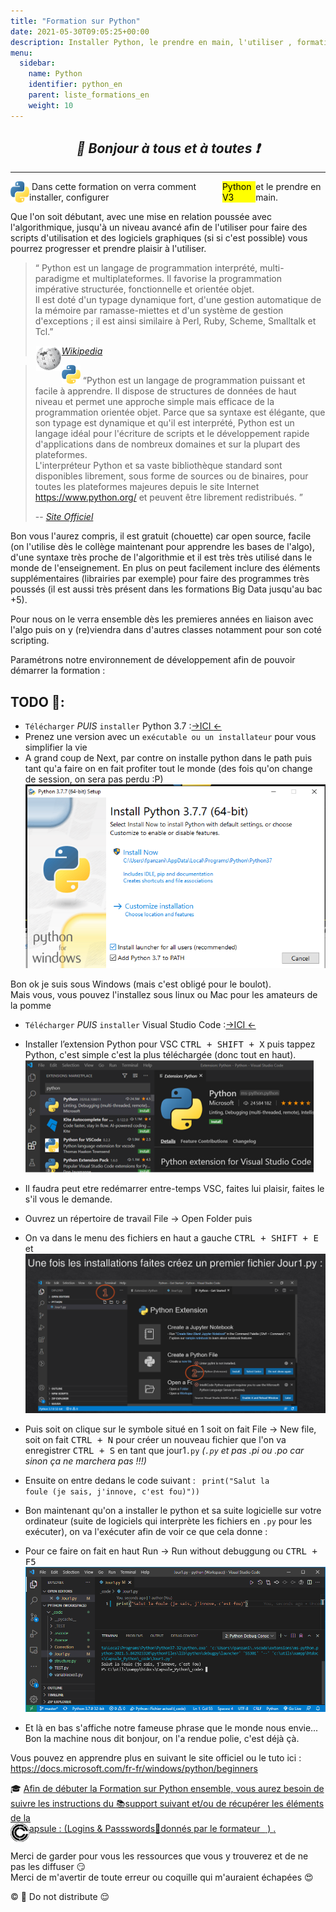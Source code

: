```yaml
---
title: "Formation sur Python"
date: 2021-05-30T09:05:25+00:00
description: Installer Python, le prendre en main, l'utiliser , formation algo début avancé algorithmie VSC cisual studio code
menu:
  sidebar:
    name: Python
    identifier: python_en
    parent: liste_formations_en
    weight: 10
---
```

*<center>:loudspeaker: Bonjour à tous et à toutes :heavy_exclamation_mark:</center>*
-
---

 <span style='display:FLEX;margin:0'>  ![icone_python](python_30.png) &nbsp;Dans cette formation on verra comment installer, configurer <mark>Python V3</mark> et le prendre en main.  

Que l'on soit débutant, avec une mise en relation poussée avec l'algorithmique, jusqu'à un niveau avancé afin de l'utiliser pour faire des scripts d'utilisation et des logiciels graphiques (si si c'est possible) vous pourrez progresser et prendre plaisir à l'utiliser.

> “ Python est un langage de programmation interprété, multi-paradigme et multiplateformes. Il favorise la programmation impérative structurée, fonctionnelle et orientée objet.   
Il est doté d'un typage dynamique fort, d'une gestion automatique de la mémoire par ramasse-miettes et d'un système de gestion d'exceptions ; il est ainsi similaire à Perl, Ruby, Scheme, Smalltalk et Tcl.”
>
> <cite>[ <img style="float:left; margin: 1px; " height="40px" src="/files/images/wikipedia.png"> Wikipedia <i class="fas fa-external-link-alt"></i>](https://fr.wikipedia.org/wiki/Python_(langage) "Définition à lire pour bien comprendre")</cite>

> ![site python citation ](python_30.png) “Python est un langage de programmation puissant et facile à apprendre. Il dispose de structures de données de haut niveau et permet une approche simple mais efficace de la programmation orientée objet. Parce que sa syntaxe est élégante, que son typage est dynamique et qu'il est interprété, Python est un langage idéal pour l'écriture de scripts et le développement rapide d'applications dans de nombreux domaines et sur la plupart des plateformes.<br/> L'interpréteur Python et sa vaste bibliothèque standard sont disponibles librement, sous forme de sources ou de binaires, pour toutes les plateformes majeures depuis le site Internet https://www.python.org/ et peuvent être librement redistribués. ”
>
> -- <cite>[Site Officiel <i class="fas fa-external-link-alt"></i>](https://docs.python.org/fr/3/tutorial/)</cite>

Bon vous l'aurez compris, il est gratuit (chouette) car open source, facile (on l'utilise dès le collège maintenant pour apprendre les bases de l'algo), d'une syntaxe très proche de l'algorithmie et il est très très utilisé dans le monde de l'enseignement.
En plus on peut facilement inclure des éléments supplémentaires (librairies par exemple) pour faire des programmes très poussés (il est aussi très présent dans les formations Big Data jusqu'au bac +5).

Pour nous on le verra ensemble dès les premieres années en liaison avec l'algo puis on y (re)viendra dans d'autres classes notamment pour son coté scripting.

Paramétrons notre environnement de développement afin de pouvoir démarrer la formation : 
## TODO  :roller_coaster:: 
- `Télécharger` *PUIS* `installer` Python 3.7 :[->ICI <i class="fas fa-external-link-alt"></i><-](https://www.python.org/downloads/release/python-370/)
 - Prenez une version avec un `exécutable ou un installateur` pour vous simplifier la vie
 - A grand coup de Next, par contre on installe python dans le path puis tant qu'a faire on en fait profiter tout le monde (des fois qu'on change de session, on sera pas perdu :P)
![install](python_install1.png)
<div class="d-sm-block  alert alert-primary text-center" role="alert"> Bon ok je suis sous Windows (mais c'est obligé pour le boulot). <br/>Mais vous, vous pouvez l'installez sous linux ou Mac pour les amateurs de la pomme </div>

- `Télécharger` *PUIS* `installer`  Visual Studio Code :[->ICI <i class="fas fa-external-link-alt"></i><-](https://code.visualstudio.com/)

- Installer l’extension Python pour VSC <kbd>CTRL + SHIFT + X</kbd> puis tappez Python, c'est simple c'est la plus téléchargée (donc tout en haut).
![install](python_install2.png)
- Il faudra peut etre redémarrer entre-temps VSC, faites lui plaisir, faites le s'il vous le demande.
- Ouvrez un répertoire de travail File -> Open Folder puis
- On va dans le menu des fichiers en haut a gauche <kbd>CTRL + SHIFT + E</kbd> et 
![install](python_install3.png)
- Puis soit on clique sur le symbole situé en 1 soit on fait File -> New file, soit on fait <kbd>CTRL + N</kbd> pour créer un nouveau fichier que l'on va enregistrer <kbd>CTRL + S</kbd> en tant que jour1`.py` *(`.py` et pas .pi ou .po car sinon ça ne marchera pas !!!)*
- Ensuite on entre dedans le code suivant : <code> print("Salut la foule (je sais, j'innove, c'est fou)"))</code>
- Bon maintenant qu'on a installer le python et sa suite logicielle sur votre ordinateur (suite de logiciels qui interprète les fichiers en `.py` pour les exécuter), on va l'exécuter afin de voir ce que cela donne : 
- Pour ce faire on fait en haut Run -> Run without debuggung ou <kbd>CTRL + F5</kbd>
![install](python_install4.png)

- Et là en bas s'affiche notre fameuse phrase que le monde nous envie... Bon la machine nous dit bonjour, on l'a rendue polie, c'est déjà çà.

Vous pouvez en apprendre plus en suivant le site officiel ou le tuto ici : https://docs.microsoft.com/fr-fr/windows/python/beginners 

<div class="d-sm-block  alert alert-success  text-left" role="alert">

:mortar_board: [Afin de débuter la Formation sur Python ensemble, vous aurez besoin de suivre les instructions du :books:support suivant et/ou de récupérer les éléments de la <span style='display:FLEX;margin:0'> <img style="vertical-align: bottom;" src="/images/icones/w30/capsule_30.png" alt="C">apsule : (Logins & Passswords :closed_lock_with_key: donnés par le formateur &nbsp; <i class="fas fa-chalkboard-teacher"></i> &nbsp;)&nbsp; <i class="fas fa-external-link-alt"></i>.</span>](http://franpan.free.fr/formation/_python911 "lien vers le site contenant les fichiers de la formation")
</div>

Merci de garder pour vous les ressources que vous y trouverez et de ne pas les diffuser :smirk:  
Merci de m'avertir de toute erreur ou coquille qui m'auraient échapées :heart_eyes:

:copyright: :no_entry_sign: Do not distribute    :relieved: